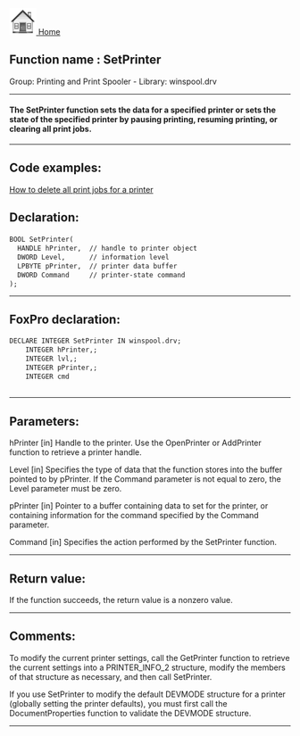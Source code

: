 [<img src="../../images/home.png"> Home ](https://github.com/VFPX/Win32API)  

## Function name : SetPrinter
Group: Printing and Print Spooler - Library: winspool.drv    
***  


#### The SetPrinter function sets the data for a specified printer or sets the state of the specified printer by pausing printing, resuming printing, or clearing all print jobs. 
***  


## Code examples:
[How to delete all print jobs for a printer](../../samples/sample_370.md)  

## Declaration:
```foxpro  
BOOL SetPrinter(
  HANDLE hPrinter,  // handle to printer object
  DWORD Level,      // information level
  LPBYTE pPrinter,  // printer data buffer
  DWORD Command     // printer-state command
);  
```  
***  


## FoxPro declaration:
```foxpro  
DECLARE INTEGER SetPrinter IN winspool.drv;
	INTEGER hPrinter,;
	INTEGER lvl,;
	INTEGER pPrinter,;
	INTEGER cmd
  
```  
***  


## Parameters:
hPrinter 
[in] Handle to the printer. Use the OpenPrinter or AddPrinter function to retrieve a printer handle. 

Level 
[in] Specifies the type of data that the function stores into the buffer pointed to by pPrinter. If the Command parameter is not equal to zero, the Level parameter must be zero.

pPrinter 
[in] Pointer to a buffer containing data to set for the printer, or containing information for the command specified by the Command parameter.

Command 
[in] Specifies the action performed by the SetPrinter function.   
***  


## Return value:
If the function succeeds, the return value is a nonzero value.  
***  


## Comments:
To modify the current printer settings, call the GetPrinter function to retrieve the current settings into a PRINTER_INFO_2 structure, modify the members of that structure as necessary, and then call SetPrinter.   
  
If you use SetPrinter to modify the default DEVMODE structure for a printer (globally setting the printer defaults), you must first call the DocumentProperties function to validate the DEVMODE structure.  
  
***  

